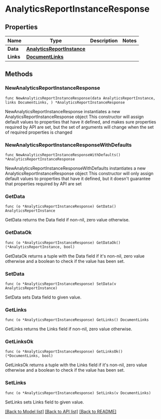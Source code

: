 # AnalyticsReportInstanceResponse

## Properties

Name | Type | Description | Notes
------------ | ------------- | ------------- | -------------
**Data** | [**AnalyticsReportInstance**](AnalyticsReportInstance.md) |  | 
**Links** | [**DocumentLinks**](DocumentLinks.md) |  | 

## Methods

### NewAnalyticsReportInstanceResponse

`func NewAnalyticsReportInstanceResponse(data AnalyticsReportInstance, links DocumentLinks, ) *AnalyticsReportInstanceResponse`

NewAnalyticsReportInstanceResponse instantiates a new AnalyticsReportInstanceResponse object
This constructor will assign default values to properties that have it defined,
and makes sure properties required by API are set, but the set of arguments
will change when the set of required properties is changed

### NewAnalyticsReportInstanceResponseWithDefaults

`func NewAnalyticsReportInstanceResponseWithDefaults() *AnalyticsReportInstanceResponse`

NewAnalyticsReportInstanceResponseWithDefaults instantiates a new AnalyticsReportInstanceResponse object
This constructor will only assign default values to properties that have it defined,
but it doesn't guarantee that properties required by API are set

### GetData

`func (o *AnalyticsReportInstanceResponse) GetData() AnalyticsReportInstance`

GetData returns the Data field if non-nil, zero value otherwise.

### GetDataOk

`func (o *AnalyticsReportInstanceResponse) GetDataOk() (*AnalyticsReportInstance, bool)`

GetDataOk returns a tuple with the Data field if it's non-nil, zero value otherwise
and a boolean to check if the value has been set.

### SetData

`func (o *AnalyticsReportInstanceResponse) SetData(v AnalyticsReportInstance)`

SetData sets Data field to given value.


### GetLinks

`func (o *AnalyticsReportInstanceResponse) GetLinks() DocumentLinks`

GetLinks returns the Links field if non-nil, zero value otherwise.

### GetLinksOk

`func (o *AnalyticsReportInstanceResponse) GetLinksOk() (*DocumentLinks, bool)`

GetLinksOk returns a tuple with the Links field if it's non-nil, zero value otherwise
and a boolean to check if the value has been set.

### SetLinks

`func (o *AnalyticsReportInstanceResponse) SetLinks(v DocumentLinks)`

SetLinks sets Links field to given value.



[[Back to Model list]](../README.md#documentation-for-models) [[Back to API list]](../README.md#documentation-for-api-endpoints) [[Back to README]](../README.md)


